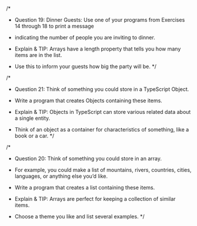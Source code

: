 /\*

- Question 19: Dinner Guests: Use one of your programs from Exercises 14 through 18 to print a message
- indicating the number of people you are inviting to dinner.

- Explain & TIP: Arrays have a length property that tells you how many items are in the list.
- Use this to inform your guests how big the party will be.
  \*/

/\*

- Question 21: Think of something you could store in a TypeScript Object.
- Write a program that creates Objects containing these items.

- Explain & TIP: Objects in TypeScript can store various related data about a single entity.
- Think of an object as a container for characteristics of something, like a book or a car.
  \*/

/\*

- Question 20: Think of something you could store in an array.
- For example, you could make a list of mountains, rivers, countries, cities, languages, or anything else you’d like.
- Write a program that creates a list containing these items.

- Explain & TIP: Arrays are perfect for keeping a collection of similar items.
- Choose a theme you like and list several examples.
  \*/
